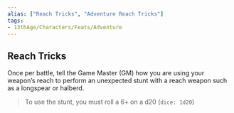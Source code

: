 ```yaml
---
alias: ["Reach Tricks", "Adventure Reach Tricks"]
tags: 
- 13thAge/Characters/Feats/Adventure
---
```


## Reach Tricks

Once per battle, tell the Game Master (GM) how you are using your weapon’s reach to perform an unexpected stunt with a reach weapon such as a longspear or halberd.

>To use the stunt, you must roll a 6+ on a d20 (`dice: 1d20`)
